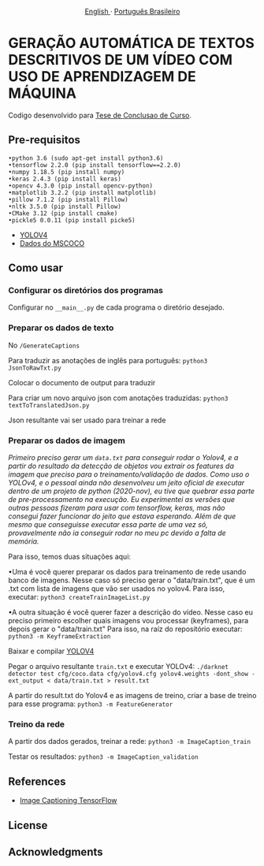
<p align="center">
    <a href="/docs/readme_en.md">English </a>
    ·
    <a href="/README.md">Português Brasileiro</a>

</p>

# GERAÇÃO AUTOMÁTICA DE TEXTOS DESCRITIVOS DE UM VÍDEO COM USO DE APRENDIZAGEM DE MÁQUINA

Codigo desenvolvido para [Tese de Conclusao de Curso](http://www.monografias.poli.ufrj.br/monografias/monopoli10031973.pdf).

## Pre-requisitos

```
•python 3.6 (sudo apt-get install python3.6)
•tensorflow 2.2.0 (pip install tensorflow==2.2.0)
•numpy 1.18.5 (pip install numpy)
•keras 2.4.3 (pip install keras)
•opencv 4.3.0 (pip install opencv-python)
•matplotlib 3.2.2 (pip install matplotlib)
•pillow 7.1.2 (pip install Pillow)
•nltk 3.5.0 (pip install Pillow)
•CMake 3.12 (pip install cmake)
•pickle5 0.0.11 (pip install picke5)

```
- [YOLOV4](https://github.com/AlexeyAB/darknet)
- [Dados do MSCOCO](https://cocodataset.org/#download)

## Como usar
### Configurar os diretórios dos programas
Configurar no  `__main__.py` de cada programa o diretório desejado.

### Preparar os dados de texto
No `/GenerateCaptions`

Para traduzir as anotações de inglês para português:
`python3 JsonToRawTxt.py`

Colocar o documento de output para traduzir

Para criar um novo arquivo json com anotações traduzidas:
`python3 textToTranslatedJson.py`

Json resultante vai ser usado para treinar a rede

### Preparar os dados de imagem
<i>Primeiro preciso gerar um `data.txt` para conseguir rodar o Yolov4, e a partir do resultado da detecção de objetos
vou extrair os features da imagem que preciso para o treinamento/validação de dados.
Como uso o YOLOv4, e o pessoal ainda não desenvolveu um jeito oficial de executar dentro de um projeto de python (2020-nov),
eu tive que quebrar essa parte de pre-processamento na execução.
Eu experimentei as versões que outras pessoas fizeram para usar com tensorflow, keras, mas não consegui fazer funcionar do jeito que estava esperando.
Além de que mesmo que conseguisse executar essa parte de uma vez só, provavelmente não ia conseguir rodar no meu pc devido a falta de memória.</i>

Para isso, temos duas situações aqui:

•Uma é você querer preparar os dados para treinamento de rede usando banco de imagens.
Nesse caso só preciso gerar o "data/train.txt", que é um .txt com lista de imagens que vão ser usados no yolov4.
Para isso, executar:
`python3 createTrainImageList.py`

•A outra situação é você querer fazer a descrição do vídeo.
Nesse caso eu preciso primeiro escolher quais imagens vou processar (keyframes),
para depois gerar o  "data/train.txt"
Para isso, na raíz do repositório executar:
`python3 -m KeyframeExtraction`

Baixar e compilar [YOLOV4](https://github.com/AlexeyAB/darknet)

Pegar o arquivo resultante `train.txt` e executar YOLOv4:
`./darknet detector test cfg/coco.data cfg/yolov4.cfg yolov4.weights -dont_show -ext_output < data/train.txt > result.txt`

 A partir do result.txt do Yolov4 e as imagens de treino, criar a base de treino para esse programa:
`python3 -m FeatureGenerator`

### Treino da rede
A partir dos dados gerados, treinar a rede:
`python3 -m ImageCaption_train`

Testar os resultados:
`python3 -m ImageCaption_validation`

## References
- [Image Captioning TensorFlow](https://www.tensorflow.org/tutorials/text/image_captioning)

## License



## Acknowledgments
